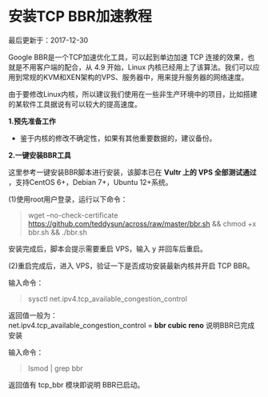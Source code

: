 #  安装TCP BBR加速教程

最后更新于：2017-12-30

Google BBR是一个TCP加速优化工具，可以起到单边加速 TCP 连接的效果，也就是不用客户端的配合，从 4.9 开始，Linux
内核已经用上了该算法。我们可以应用到常规的KVM和XEN架构的VPS、服务器中，用来提升服务器的网络速度。

由于要修改Linux内核，所以建议我们使用在一些非生产环境中的项目，比如搭建的某软件工具据说有可以较大的提高速度。

**1.预先准备工作**

  * 鉴于内核的修改不确定性，如果有其他重要数据的，建议备份。 

**2.一键安装BBR工具**

这里参考一键安装BBR脚本进行安装，该脚本已在  **Vultr 上的 VPS 全部测试通过** ，支持CentOS 6+，Debian 7+，Ubuntu
12+系统。

(1)使用root用户登录，运行以下命令：

> wget –no-check-certificate
https://github.com/teddysun/across/raw/master/bbr.sh  && chmod +x bbr.sh &&
./bbr.sh

安装完成后，脚本会提示需要重启 VPS，输入 y 并回车后重启。

(2)重启完成后，进入 VPS，验证一下是否成功安装最新内核并开启 TCP BBR。

输入命令：

> sysctl net.ipv4.tcp_available_congestion_control

返回值一般为：  
net.ipv4.tcp_available_congestion_control = **bbr cubic reno** 说明BBR已完成安装

输入命令：

> lsmod | grep bbr

返回值有 tcp_bbr 模块即说明 BBR已启动。

